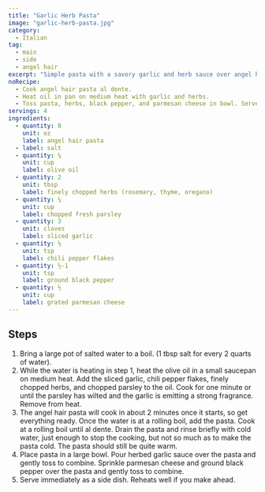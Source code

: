 ```yaml
---
title: "Garlic Herb Pasta"
image: "garlic-herb-pasta.jpg"
category:
  - Italian
tag:
  - main
  - side
  - angel hair
excerpt: "Simple pasta with a savory garlic and herb sauce over angel hair pasta."
noRecipe:
  - Cook angel hair pasta al dente.
  - Heat oil in pan on medium heat with garlic and herbs.
  - Toss pasta, herbs, black pepper, and parmesan cheese in bowl. Serve.
servings: 4
ingredients:
  - quantity: 8
    unit: oz
    label: angel hair pasta
  - label: salt
  - quantity: ¼
    unit: cup
    label: olive oil
  - quantity: 2
    unit: tbsp
    label: finely chopped herbs (rosemary, thyme, oregano)
  - quantity: ¼
    unit: cup
    label: chopped fresh parsley
  - quantity: 3
    unit: cloves
    label: sliced garlic
  - quantity: ⅛
    unit: tsp
    label: chili pepper flakes
  - quantity: ½-1
    unit: tsp
    label: ground black pepper
  - quantity: ½
    unit: cup
    label: grated parmesan cheese
---
```


## Steps

1. Bring a large pot of salted water to a boil. (1 tbsp salt for every 2 quarts of water).
2. While the water is heating in step 1, heat the olive oil in a small saucepan on medium heat. Add the sliced garlic, chili pepper flakes, finely chopped herbs, and chopped parsley to the oil. Cook for one minute or until the parsley has wilted and the garlic is emitting a strong fragrance. Remove from heat.
3. The angel hair pasta will cook in about 2 minutes once it starts, so get everything ready. Once the water is at a rolling boil, add the pasta. Cook at a rolling boil until al dente. Drain the pasta and rinse briefly with cold water, just enough to stop the cooking, but not so much as to make the pasta cold. The pasta should still be quite warm.
4. Place pasta in a large bowl. Pour herbed garlic sauce over the pasta and gently toss to combine. Sprinkle parmesan cheese and ground black pepper over the pasta and gently toss to combine.
5. Serve immediately as a side dish. Reheats well if you make ahead.
